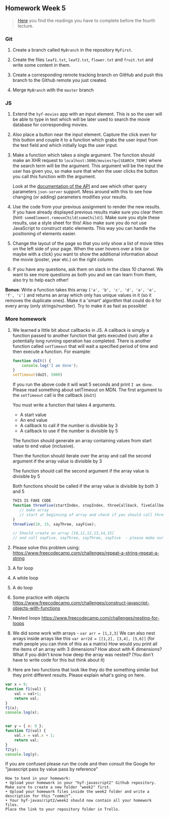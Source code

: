 ## Homework Week 5

>[Here](https://github.com/HackYourFuture/JavaScript/tree/master/Week5/README.md) you find the readings you have to complete before the fourth lecture.

### Git

1. Create a branch called `MyBranch` in the repository `MyFirst`.

2. Create the files `leaf1.txt`, `leaf2.txt`, `flower.txt` and `fruit.txt` and write some content in them.

3. Create a corresponding remote tracking branch on GitHub and push this branch to the Github remote you just created.

4. Merge `MyBranch` with the `master` branch

### JS

1. Extend the `hyf-movies`  app with an input element. This is so the user will be able to type in text which will be later used to search the movie database for corresponding movies.

2. Also place a button near the input element. Capture the click even for this button and couple it to a function which grabs the user input from the text field and which initially logs the user input.

3. Make a function which takes a single argument. The function should make an XHR request to `localhost:3000/movies?q=[SEARCH_TERM]` where the search term will be the argument. This argument will be the input the user has given you, so make sure that when the user clicks the button you call this function with the argument. 

   Look at the [documentation of the API](https://github.com/typicode/json-server) and see which other query parameters `json-server` support. Mess around with this to see how changing (or adding) parameters modifies your results.

4. Use the code from your previous assignment to render the new results. If you have already displayed previous results make sure you clear them (hint: `someElement.removeChild(someChild)`). Make sure you style these results, use a style sheet for this! Also make sure you do not use JavaScript to construct static elements. This way you can handle the positioning of elements easier.

5. Change the layout of the page so that you only show a list of movie titles on the left side of your page. When the user hovers over a link (or maybe with a click) you want to show the additional information about the movie (poster, year etc.) on the right column. 

6. If you have any questions, ask them on slack in the class 10 channel. We want to see more questions as both you and we can learn from them, also try to help each other!


__Bonus__: Write a function takes this array `['a', 'b', 'c', 'd', 'a', 'e', 'f', 'c']` and returns an array which only has unique values in it (so it removes the duplicate ones). Make it a 'smart' algorithm that could do it for every array (only strings/number). Try to make it as fast as possible!


### More homework 

1. We learned a little bit about callbacks in JS. A callback is simply a function passed to another function that gets executed (run) after a potentially long running operation has completed. There is another function called `setTimeout` that will wait a specified period of time and then execute a function. For example: 

    ```js
    function doIt() {
        console.log('I am done');
    }
    setTimeout(doIt, 5000)
    ```
    If you run the above code it will wait 5 seconds and print `I am done`. Please read something about setTimeout on MDN. The first argument to the `setTimeout` call is the callback (`doIt`)

    You must write a function that takes 4 arguments.
    - A start value 
    - An end value
    - A callback to call if the number is divisible by 3 
    - A callback to use if the number is divisible by 5

    The function should generate an array containing values from start value to end value (inclusive). 

    Then the function should iterate over the array and call the second argument if the array value is divisible by 3

    The function should call the second argument if the array value is divisible by 5 

    Both functions should be called if the array value is divisible by both 3 and 5

    ```js
    THIS IS FAKE CODE 
    function threeFive(startIndex, stopIndex, threeCallback, fiveCallback) {
       // make array 
       // start at beginning of array and check if you should call threeCallback or fiveCallback or go on to next  
    }
    threeFive(10, 15, sayThree, sayFive);

    // Should create an array [10,11,12,13,14,15]
    // and call sayFive, sayThree, sayThree, sayFive  - please make sure you see why these calls are made before you start coding
    ```


2. Please solve this problem using:
https://www.freecodecamp.com/challenges/repeat-a-string-repeat-a-string
 1. A for loop
 2. A while loop
 3. A do loop

3. Some practice with objects 
https://www.freecodecamp.com/challenges/construct-javascript-objects-with-functions

4. Nested loops 
https://www.freecodecamp.com/challenges/nesting-for-loops

5. We did some work with arrays - `var arr = [1,2,3]`
We can also nest arrays inside arrays like this `var arr2d = [[1,2], [3,4], [5,6]]` (for math people you can think of this as a matrix)
How would you print all the items of an array with 3 dimensions? 
How about with K dimensions? 
What if you didn't know how deep the array was nested? (You don't have to write code for this but think about it)

6. Here are two functions that look like they do the something similar but they print different results. Please explain what's going on here.

```js
var x = 9; 
function f1(val) { 
    val = val+1; 
    return val;
}
f1(x);
console.log(x);


var y = { x: 9 };
function f2(val) {
    val.x = val.x + 1;
    return val;
}
f2(y);
console.log(y);
```
If you are confused please run the code and then consult the Google for "javascript pass by value pass by reference"

```
How to hand in your homework:
• Upload your homework in your "hyf-javascript2" Github repository. Make sure to create a new folder "week2" first. 
• Upload your homework files inside the week2 folder and write a description for this “commit”.
• Your hyf-javascript2/week2 should now contain all your homework files.
Place the link to your repository folder in Trello.
```

